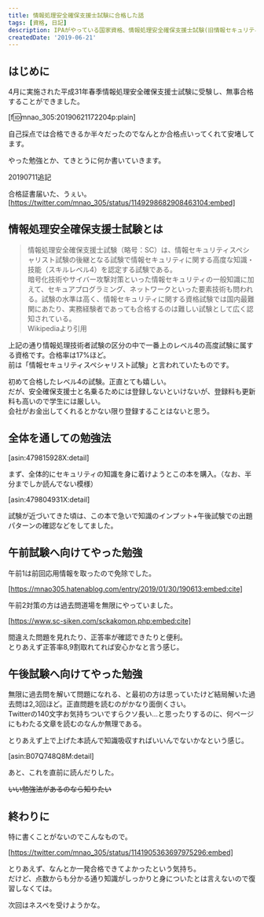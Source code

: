 ```yaml
---
title: 情報処理安全確保支援士試験に合格した話
tags: [資格, 日記]
description: IPAがやっている国家資格、情報処理安全確保支援士試験(旧情報セキュリティスペシャリスト試験)に合格した話です
createdDate: '2019-06-21'
---
```


## はじめに

4月に実施された平成31年春季情報処理安全確保支援士試験に受験し、無事合格することができました。  

[f:id:mnao_305:20190621172204p:plain]

自己採点では合格できるか半々だったのでなんとか合格点いってくれて安堵してます。

やった勉強とか、てきとうに何か書いていきます。

20190711追記

合格証書届いた、うぇい。
[https://twitter.com/mnao_305/status/1149298682908463104:embed]

## 情報処理安全確保支援士試験とは

> 情報処理安全確保支援士試験（略号：SC）は、情報セキュリティスペシャリスト試験の後継となる試験で情報セキュリティに関する高度な知識・技能（スキルレベル4）を認定する試験である。  
> 暗号化技術やサイバー攻撃対策といった情報セキュリティの一般知識に加えて、セキュアプログラミング、ネットワークといった要素技術も問われる。試験の水準は高く、情報セキュリティに関する資格試験では国内最難関にあたり、実務経験者であっても合格するのは難しい試験として広く認知されている。  
> Wikipediaより引用

上記の通り情報処理技術者試験の区分の中で一番上のレベル4の高度試験に属する資格です。合格率は17%ほど。  
前は「情報セキュリティスペシャリスト試験」と言われていたものです。

初めて合格したレベル4の試験。正直とても嬉しい。  
だが、安全確保支援士と名乗るためには登録しないといけないが、登録料も更新料も高いので学生には厳しい。  
会社がお金出してくれるとかない限り登録することはないと思う。

## 全体を通しての勉強法

[asin:479815928X:detail]

まず、全体的にセキュリティの知識を身に着けようとこの本を購入。（なお、半分までしか読んでない模様）

[asin:479804931X:detail]

試験が近づいてきた頃は、この本で急いで知識のインプット+午後試験での出題パターンの確認などをしてました。

## 午前試験へ向けてやった勉強

午前1は前回応用情報を取ったので免除でした。

[https://mnao305.hatenablog.com/entry/2019/01/30/190613:embed:cite]

午前2対策の方は過去問道場を無限にやっていました。

[https://www.sc-siken.com/sckakomon.php:embed:cite]

間違えた問題を見れたり、正答率が確認できたりと便利。  
とりあえず正答率8,9割取れてれば安心かなと言う感じ。

## 午後試験へ向けてやった勉強

無限に過去問を解いて問題になれる、と最初の方は思っていたけど結局解いた過去問は2,3回ほど。正直問題を読むのがかなり面倒くさい。  
Twitterの140文字お気持ちついですらクソ長い…と思ったりするのに、何ページにもわたる文章を読むのなんか無理である。

とりあえず上で上げた本読んで知識吸収すればいいんでないかなという感じ。

[asin:B07Q748Q8M:detail]

あと、これを直前に読んだりした。

~~いい勉強法があるのなら知りたい~~

## 終わりに

特に書くことがないのでこんなもので。

[https://twitter.com/mnao_305/status/1141905363697975296:embed]

とりあえず、なんとか一発合格できてよかったという気持ち。  
だけど、点数からも分かる通り知識がしっかりと身についたとは言えないので復習しなくては。

次回はネスペを受けようかな。
